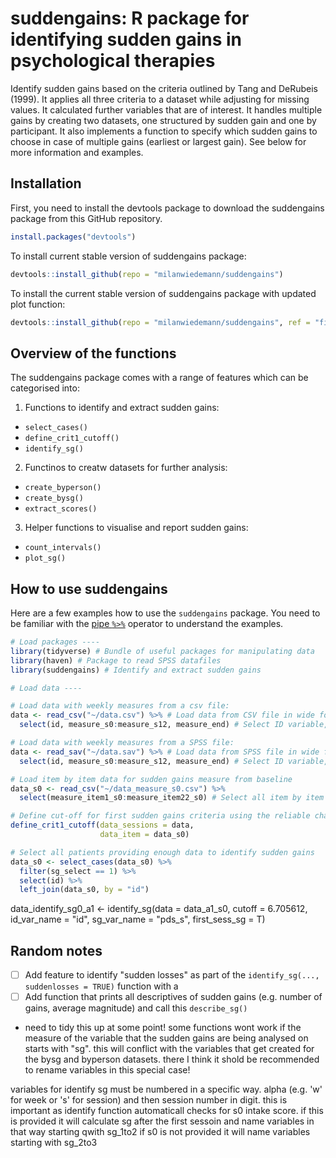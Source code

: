 # suddengains: R package for identifying sudden gains in psychological therapies

Identify sudden gains based on the criteria outlined by Tang and DeRubeis (1999). 
It applies all three criteria to a dataset while adjusting for missing values. 
It calculated further variables that are of interest. 
It handles multiple gains by creating two datasets, one structured by sudden gain and one by participant. 
It also implements a function to specify which sudden gains to choose in case of multiple gains (earliest or largest gain). 
See below for more information and examples.

## Installation

First, you need to install the devtools package to download the suddengains package from this GitHub repository.

```r
install.packages("devtools")
```


To install current stable version of suddengains package:

```r
devtools::install_github(repo = "milanwiedemann/suddengains")
```

To install the current stable version of suddengains package with updated plot function:

```r
devtools::install_github(repo = "milanwiedemann/suddengains", ref = "fix-plots")
```

## Overview of the functions

The suddengains package comes with a range of features which can be categorised into:

1. Functions to identify and extract sudden gains:
  - `select_cases()`
  - `define_crit1_cutoff()`
  - `identify_sg()`
  
2. Functinos to creatw datasets for further analysis:
  - `create_byperson()`
  - `create_bysg()`
  - `extract_scores()`

3. Helper functions to visualise and report sudden gains:
  - `count_intervals()`
  - `plot_sg()`

## How to use suddengains

Here are a few examples how to use the `suddengains` package.
You need to be familiar with the [pipe ` %>% `](https://magrittr.tidyverse.org/) operator to understand the examples.

```r
# Load packages ----
library(tidyverse) # Bundle of useful packages for manipulating data
library(haven) # Package to read SPSS datafiles
library(suddengains) # Identify and extract sudden gains

# Load data ----

# Load data with weekly measures from a csv file:
data <- read_csv("~/data.csv") %>% # Load data from CSV file in wide format
  select(id, measure_s0:measure_s12, measure_end) # Select ID variable, all weekly measures and a variable with the end of treatment scores

# Load data with weekly measures from a SPSS file:
data <- read_sav("~/data.sav") %>% # Load data from SPSS file in wide format
  select(id, measure_s0:measure_s12, measure_end) # Select ID variable, all weekly measures and a variable with the end of treatment scores

# Load item by item data for sudden gains measure from baseline
data_s0 <- read_csv("~/data_measure_s0.csv") %>% 
  select(measure_item1_s0:measure_item22_s0) # Select all item by item variables for the sudden gains measure

# Define cut-off for first sudden gains criteria using the reliable change index based on suggestions by Stiles et al. (2003)
define_crit1_cutoff(data_sessions = data, 
                    data_item = data_s0)

# Select all patients providing enough data to identify sudden gains
data_s0 <- select_cases(data_s0) %>%
  filter(sg_select == 1) %>%
  select(id) %>%
  left_join(data_s0, by = "id")
```


data_identify_sg0_a1 <- identify_sg(data = data_a1_s0, cutoff = 6.705612, id_var_name = "id", sg_var_name = "pds_s", first_sess_sg = T)


## Random notes

- [ ] Add feature to identify "sudden losses" as part of the `identify_sg(..., suddenlosses = TRUE)` function with a 
- [ ] Add function that prints all descriptives of sudden gains (e.g. number of gains, average magnitude) and call this `describe_sg()`

- need to tidy this up at some point!
some functions wont work if the measure of the variable that the sudden gains are being analysed on starts with "sg".
this will conflict with the variables that get created for the bysg and byperson datasets.
there I think it shold be recommended to rename variables in this special case!

variables for identify sg must be numbered in a specific way. alpha (e.g. 'w' for week or 's' for session) and then session number in digit.
this is important as identify function automaticall checks for s0 intake score. 
if this is provided it will calculate sg after the first sessoin and name variables in that way starting qwith sg_1to2
if s0 is not provided it will name variables starting with sg_2to3
